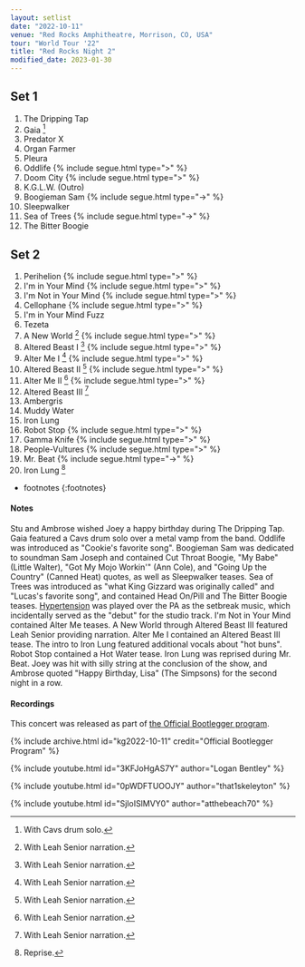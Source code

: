 ```yaml
---
layout: setlist
date: "2022-10-11"
venue: "Red Rocks Amphitheatre, Morrison, CO, USA"
tour: "World Tour '22"
title: "Red Rocks Night 2"
modified_date: 2023-01-30
---
```



## Set 1

 1. The Dripping Tap
 2. Gaia
    [^1]
 3. Predator X
 4. Organ Farmer
 5. Pleura
 6. Oddlife
    {% include segue.html type=">" %}
 7. Doom City
    {% include segue.html type=">" %}
 8. K.G.L.W. (Outro)
 9. Boogieman Sam
    {% include segue.html type="->" %}
10. Sleepwalker
11. Sea of Trees
    {% include segue.html type="->" %}
12. The Bitter Boogie

## Set 2

 1. Perihelion
    {% include segue.html type=">" %}
 2. I'm in Your Mind
    {% include segue.html type=">" %}
 3. I'm Not in Your Mind
    {% include segue.html type=">" %}
 4. Cellophane
    {% include segue.html type=">" %}
 5. I'm in Your Mind Fuzz
 6. Tezeta
 7. A New World
    [^2]
    {% include segue.html type=">" %}
 8. Altered Beast I
    [^2]
    {% include segue.html type=">" %}
 9. Alter Me I
    [^2]
    {% include segue.html type=">" %}
10. Altered Beast II
    [^2]
    {% include segue.html type=">" %}
11. Alter Me II
    [^2]
    {% include segue.html type=">" %}
12. Altered Beast III
    [^2]
13. Ambergris
14. Muddy Water
15. Iron Lung
16. Robot Stop
    {% include segue.html type=">" %}
17. Gamma Knife
    {% include segue.html type=">" %}
18. People-Vultures
    {% include segue.html type=">" %}
19. Mr. Beat
    {% include segue.html type="->" %}
20. Iron Lung
    [^3]

* footnotes
{:footnotes}
[^1]: With Cavs drum solo.
[^2]: With Leah Senior narration.
[^3]: Reprise.

#### Notes

Stu and Ambrose wished Joey a happy birthday during The Dripping Tap. Gaia featured a Cavs drum solo over a metal vamp from the band. Oddlife was introduced as "Cookie's favorite song". Boogieman Sam was dedicated to soundman Sam Joseph and contained Cut Throat Boogie, "My Babe" (Little Walter), "Got My Mojo Workin'" (Ann Cole), and "Going Up the Country" (Canned Heat) quotes, as well as Sleepwalker teases. Sea of Trees was introduced as "what King Gizzard was originally called" and "Lucas's favorite song", and contained Head On/Pill and The Bitter Boogie teases. [Hypertension](/songs/hypertension) was played over the PA as the setbreak music, which incidentally served as the "debut" for the studio track. I'm Not in Your Mind contained Alter Me teases. A New World through Altered Beast III featured Leah Senior providing narration. Alter Me I contained an Altered Beast III tease. The intro to Iron Lung featured additional vocals about "hot buns". Robot Stop contained a Hot Water tease. Iron Lung was reprised during Mr. Beat. Joey was hit with silly string at the conclusion of the show, and Ambrose quoted "Happy Birthday, Lisa" (The Simpsons) for the second night in a row. 


#### Recordings

This concert was released as part of [the Official Bootlegger program](https://kinggizzardandthelizardwizard.com/bootlegger).

{% include archive.html id="kg2022-10-11" credit="Official Bootlegger Program" %}

{% include youtube.html id="3KFJoHgAS7Y" author="Logan Bentley" %}

{% include youtube.html id="0pWDFTUOOJY" author="that1skeleyton" %}

{% include youtube.html id="SjloISlMVY0" author="atthebeach70" %}
